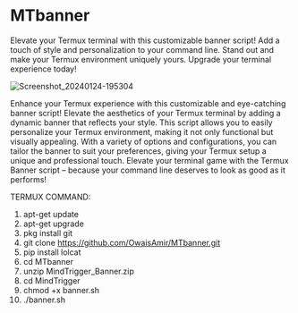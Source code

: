 # MTbanner
Elevate your Termux terminal with this customizable banner script! Add a touch of style and personalization to your command line. Stand out and make your Termux environment uniquely yours. Upgrade your terminal experience today!

![Screenshot_20240124-195304](https://github.com/OwaisAmir/MTbanner/assets/83240869/13cd7491-97cf-4a46-beda-91061213e394)

Enhance your Termux experience with this customizable and eye-catching banner script! Elevate the aesthetics of your Termux terminal by adding a dynamic banner that reflects your style. This script allows you to easily personalize your Termux environment, making it not only functional but visually appealing. With a variety of options and configurations, you can tailor the banner to suit your preferences, giving your Termux setup a unique and professional touch. Elevate your terminal game with the Termux Banner script – because your command line deserves to look as good as it performs!


TERMUX COMMAND:

1) apt-get update
2) apt-get upgrade
3) pkg install git
4) git clone https://github.com/OwaisAmir/MTbanner.git
5) pip install lolcat
6) cd MTbanner
7) unzip MindTrigger_Banner.zip
8) cd MindTrigger
9) chmod +x banner.sh
10) ./banner.sh
